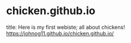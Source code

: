 # chicken.github.io
title: Here is my first webiste; all about chickens!
https://johnog11.github.io/chicken.github.io/
